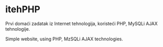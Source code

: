 # itehPHP
Prvi domaći zadatak iz Internet tehnologija, koristeći PHP, MySQLi AJAX tehnologije.

Simple website, using PHP, MzSQLi AJAX technologies.
